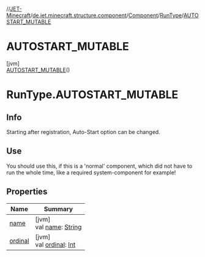 //[JET-Minecraft](../../../../../index.md)/[de.jet.minecraft.structure.component](../../../index.md)/[Component](../../index.md)/[RunType](../index.md)/[AUTOSTART_MUTABLE](index.md)

# AUTOSTART_MUTABLE

[jvm]\
[AUTOSTART_MUTABLE](index.md)()

# RunType.AUTOSTART_MUTABLE

##  Info

Starting after registration, Auto-Start option can be changed.

##  Use

You should use this, if this is a 'normal' component, which did not have to run the whole time, like a required system-component for example!

## Properties

| Name | Summary |
|---|---|
| [name](../../../../de.jet.minecraft.tool.input/-keyboard/-type/-a-n-y/index.md#-372974862%2FProperties%2F-726029290) | [jvm]<br>val [name](../../../../de.jet.minecraft.tool.input/-keyboard/-type/-a-n-y/index.md#-372974862%2FProperties%2F-726029290): [String](https://kotlinlang.org/api/latest/jvm/stdlib/kotlin/-string/index.html) |
| [ordinal](../../../../de.jet.minecraft.tool.input/-keyboard/-type/-a-n-y/index.md#-739389684%2FProperties%2F-726029290) | [jvm]<br>val [ordinal](../../../../de.jet.minecraft.tool.input/-keyboard/-type/-a-n-y/index.md#-739389684%2FProperties%2F-726029290): [Int](https://kotlinlang.org/api/latest/jvm/stdlib/kotlin/-int/index.html) |
